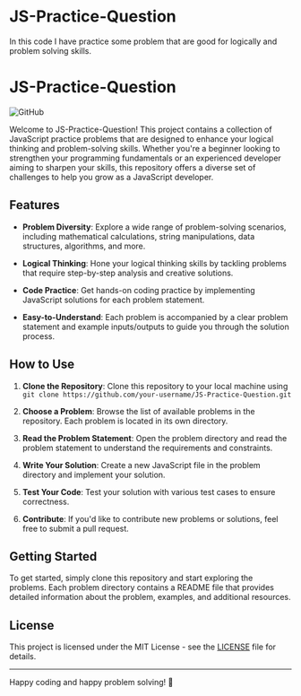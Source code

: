 # JS-Practice-Question
In this code I have practice some problem that are good for logically and problem solving skills.
# JS-Practice-Question

![GitHub](https://img.shields.io/github/license/your-username/JS-Practice-Question)

Welcome to JS-Practice-Question! This project contains a collection of JavaScript practice problems that are designed to enhance your logical thinking and problem-solving skills. Whether you're a beginner looking to strengthen your programming fundamentals or an experienced developer aiming to sharpen your skills, this repository offers a diverse set of challenges to help you grow as a JavaScript developer.

## Features

- **Problem Diversity**: Explore a wide range of problem-solving scenarios, including mathematical calculations, string manipulations, data structures, algorithms, and more.

- **Logical Thinking**: Hone your logical thinking skills by tackling problems that require step-by-step analysis and creative solutions.

- **Code Practice**: Get hands-on coding practice by implementing JavaScript solutions for each problem statement.

- **Easy-to-Understand**: Each problem is accompanied by a clear problem statement and example inputs/outputs to guide you through the solution process.

## How to Use

1. **Clone the Repository**: Clone this repository to your local machine using `git clone https://github.com/your-username/JS-Practice-Question.git`

2. **Choose a Problem**: Browse the list of available problems in the repository. Each problem is located in its own directory.

3. **Read the Problem Statement**: Open the problem directory and read the problem statement to understand the requirements and constraints.

4. **Write Your Solution**: Create a new JavaScript file in the problem directory and implement your solution.

5. **Test Your Code**: Test your solution with various test cases to ensure correctness.

6. **Contribute**: If you'd like to contribute new problems or solutions, feel free to submit a pull request.

## Getting Started

To get started, simply clone this repository and start exploring the problems. Each problem directory contains a README file that provides detailed information about the problem, examples, and additional resources.

## License

This project is licensed under the MIT License - see the [LICENSE](LICENSE) file for details.

---

Happy coding and happy problem solving! 🚀
